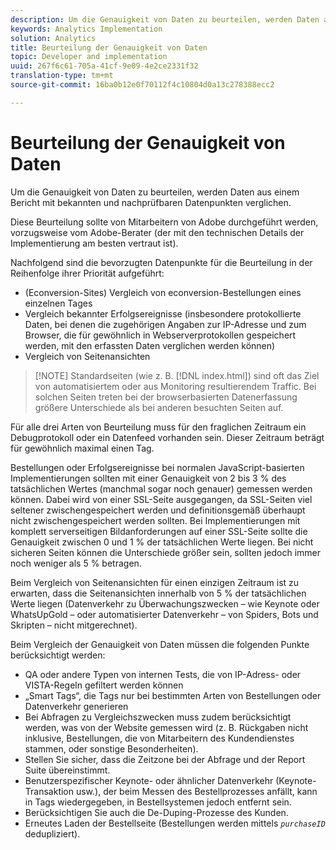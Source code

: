 ```yaml
---
description: Um die Genauigkeit von Daten zu beurteilen, werden Daten aus einem Bericht mit bekannten und nachprüfbaren Datenpunkten verglichen.
keywords: Analytics Implementation
solution: Analytics
title: Beurteilung der Genauigkeit von Daten
topic: Developer and implementation
uuid: 267f6c61-705a-41cf-9e09-4e2ce2331f32
translation-type: tm+mt
source-git-commit: 16ba0b12e0f70112f4c10804d0a13c278388ecc2

---
```



# Beurteilung der Genauigkeit von Daten

Um die Genauigkeit von Daten zu beurteilen, werden Daten aus einem Bericht mit bekannten und nachprüfbaren Datenpunkten verglichen.

Diese Beurteilung sollte von Mitarbeitern von Adobe durchgeführt werden, vorzugsweise vom Adobe-Berater (der mit den technischen Details der Implementierung am besten vertraut ist).

Nachfolgend sind die bevorzugten Datenpunkte für die Beurteilung in der Reihenfolge ihrer Priorität aufgeführt:

* (Econversion-Sites) Vergleich von econversion-Bestellungen eines einzelnen Tages
* Vergleich bekannter Erfolgsereignisse (insbesondere protokollierte Daten, bei denen die zugehörigen Angaben zur IP-Adresse und zum Browser, die für gewöhnlich in Webserverprotokollen gespeichert werden, mit den erfassten Daten verglichen werden können)
* Vergleich von Seitenansichten

> [!NOTE] Standardseiten (wie z. B. [!DNL index.html]) sind oft das Ziel von automatisiertem oder aus Monitoring resultierendem Traffic. Bei solchen Seiten treten bei der browserbasierten Datenerfassung größere Unterschiede als bei anderen besuchten Seiten auf.

Für alle drei Arten von Beurteilung muss für den fraglichen Zeitraum ein Debugprotokoll oder ein Datenfeed vorhanden sein. Dieser Zeitraum beträgt für gewöhnlich maximal einen Tag.

Bestellungen oder Erfolgsereignisse bei normalen JavaScript-basierten Implementierungen sollten mit einer Genauigkeit von 2 bis 3 % des tatsächlichen Wertes (manchmal sogar noch genauer) gemessen werden können. Dabei wird von einer SSL-Seite ausgegangen, da SSL-Seiten viel seltener zwischengespeichert werden und definitionsgemäß überhaupt nicht zwischengespeichert werden sollten. Bei Implementierungen mit komplett serverseitigen Bildanforderungen auf einer SSL-Seite sollte die Genauigkeit zwischen 0 und 1 % der tatsächlichen Werte liegen. Bei nicht sicheren Seiten können die Unterschiede größer sein, sollten jedoch immer noch weniger als 5 % betragen.

Beim Vergleich von Seitenansichten für einen einzigen Zeitraum ist zu erwarten, dass die Seitenansichten innerhalb von 5 % der tatsächlichen Werte liegen (Datenverkehr zu Überwachungszwecken – wie Keynote oder WhatsUpGold – oder automatisierter Datenverkehr – von Spiders, Bots und Skripten – nicht mitgerechnet).

Beim Vergleich der Genauigkeit von Daten müssen die folgenden Punkte berücksichtigt werden:

* QA oder andere Typen von internen Tests, die von IP-Adress- oder VISTA-Regeln gefiltert werden können
* „Smart Tags“, die Tags nur bei bestimmten Arten von Bestellungen oder Datenverkehr generieren
* Bei Abfragen zu Vergleichszwecken muss zudem berücksichtigt werden, was von der Website gemessen wird (z. B. Rückgaben nicht inklusive, Bestellungen, die von Mitarbeitern des Kundendienstes stammen, oder sonstige Besonderheiten).
* Stellen Sie sicher, dass die Zeitzone bei der Abfrage und der Report Suite übereinstimmt.
* Benutzerspezifischer Keynote- oder ähnlicher Datenverkehr (Keynote-Transaktion usw.), der beim Messen des Bestellprozesses anfällt, kann in Tags wiedergegeben, in Bestellsystemen jedoch entfernt sein.
* Berücksichtigen Sie auch die De-Duping-Prozesse des Kunden.
* Erneutes Laden der Bestellseite (Bestellungen werden mittels *`purchaseID`* dedupliziert).

